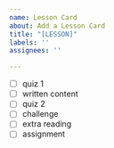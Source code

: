 ```yaml
---
name: Lesson Card
about: Add a Lesson Card
title: "[LESSON]"
labels: ''
assignees: ''

---
```


- [ ] quiz 1
- [ ] written content
- [ ] quiz 2
- [ ] challenge
- [ ] extra reading
- [ ] assignment
